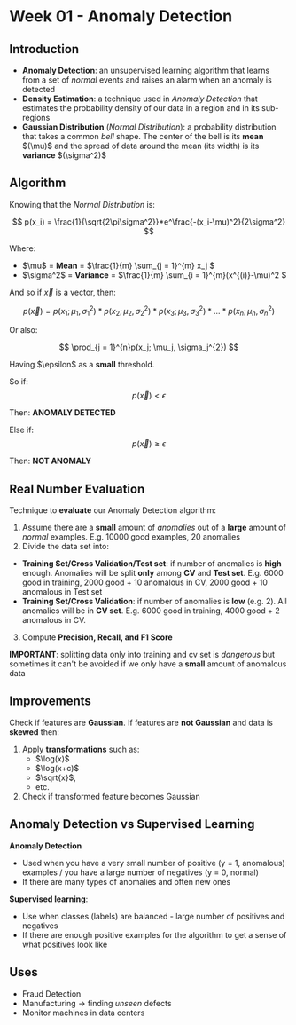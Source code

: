 # Week 01 - Anomaly Detection
## Introduction
- **Anomaly Detection**: an unsupervised learning algorithm that learns from a set of *normal* events and raises an alarm when an anomaly is detected
- **Density Estimation**: a technique used in *Anomaly Detection* that estimates the probability density of our data in a region and in its sub-regions
- **Gaussian Distribution** (*Normal Distribution*): a probability distribution that takes a common *bell* shape. The center of the bell is its **mean** $(\mu)\$ and the spread of data around the mean (its width) is its **variance** $(\sigma^2)\$
## Algorithm
Knowing that the *Normal Distribution* is:

$$
p(x_i) = \frac{1}{\sqrt{2\pi\sigma^2}}*e^\frac{-(x_i-\mu)^2}{2\sigma^2}
$$

Where:
- $\mu\$ = **Mean** = $\frac{1}{m} \sum_{j = 1}^{m} x_j \$
- $\sigma^2\$ = **Variance** = $\frac{1}{m} \sum_{i = 1}^{m}(x^{(i)}-\mu)^2 \$

And so if $\vec{x}$ is a vector, then:

$$
p(\vec{x}) = p(x_1; \mu_1, \sigma_1^{2})*p(x_2; \mu_2, \sigma_2^{2})*p(x_3; \mu_3, \sigma_3^{2})*...*p(x_n; \mu_n, \sigma_n^{2})
$$

Or also:

$$
\prod_{j = 1}^{n}p(x_j; \mu_j, \sigma_j^{2})
$$

Having $\epsilon\$ as a **small** threshold.

So if:
$$p(\vec{x})< \epsilon$$

Then:
**ANOMALY DETECTED**

Else if:
$$p(\vec{x})\geq \epsilon$$

Then:
**NOT ANOMALY**
## Real Number Evaluation
Technique to **evaluate** our Anomaly Detection algorithm:
1. Assume there are a **small** amount of *anomalies* out of a **large** amount of *normal* examples. E.g. 10000 good examples, 20 anomalies
2. Divide the data set into:
  - **Training Set/Cross Validation/Test set**: if number of anomalies is **high** enough. Anomalies will be split **only** among **CV** and **Test set**. E.g. 6000 good in training, 2000 good + 10 anomalous in CV, 2000 good + 10 anomalous in Test set
  - **Training Set/Cross Validation**: if  number of anomalies is **low** (e.g. 2). All anomalies will be in **CV set**. E.g. 6000 good in training, 4000 good + 2 anomalous in CV.
3. Compute **Precision, Recall, and F1 Score**

**IMPORTANT**: splitting data only into training and cv set is *dangerous* but sometimes it can't be avoided if we only have a **small** amount of anomalous data
## Improvements
Check if features are **Gaussian**. If features are **not Gaussian** and data is **skewed** then:
1. Apply **transformations** such as:
   - $\log(x)\$
   - $\log(x+c)\$
   - $\sqrt{x}\$,
   - etc.
2. Check if transformed feature becomes Gaussian
## Anomaly Detection vs Supervised Learning

**Anomaly Detection**

- Used when you have a very small number of positive (y = 1, anomalous) examples / you have a large number of negatives (y = 0, normal)
- If there are many types of anomalies and often new ones

**Supervised learning**:

  - Use when classes (labels) are balanced - large number of positives and negatives
  - If there are enough positive examples for the algorithm to get a sense of what positives look like

## Uses
- Fraud Detection
- Manufacturing -> finding *unseen* defects
- Monitor machines in data centers
